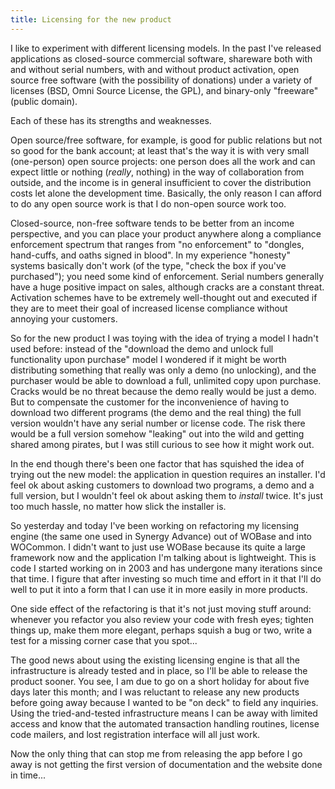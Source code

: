 ```yaml
---
title: Licensing for the new product
---
```


I like to experiment with different licensing models. In the past I've released applications as closed-source commercial software, shareware both with and without serial numbers, with and without product activation, open source free software (with the possibility of donations) under a variety of licenses (BSD, Omni Source License, the GPL), and binary-only "freeware" (public domain).

Each of these has its strengths and weaknesses.





Open source/free software, for example, is good for public relations but not so good for the bank account; at least that's the way it is with very small (one-person) open source projects: one person does all the work and can expect little or nothing (*really*, nothing) in the way of collaboration from outside, and the income is in general insufficient to cover the distribution costs let alone the development time. Basically, the only reason I can afford to do any open source work is that I do non-open source work too.

Closed-source, non-free software tends to be better from an income perspective, and you can place your product anywhere along a compliance enforcement spectrum that ranges from "no enforcement" to "dongles, hand-cuffs, and oaths signed in blood". In my experience "honesty" systems basically don't work (of the type, "check the box if you've purchased"); you need some kind of enforcement. Serial numbers generally have a huge positive impact on sales, although cracks are a constant threat. Activation schemes have to be extremely well-thought out and executed if they are to meet their goal of increased license compliance without annoying your customers.

So for the new product I was toying with the idea of trying a model I hadn't used before: instead of the "download the demo and unlock full functionality upon purchase" model I wondered if it might be worth distributing something that really was only a demo (no unlocking), and the purchaser would be able to download a full, unlimited copy upon purchase. Cracks would be no threat because the demo really would be just a demo. But to compensate the customer for the inconvenience of having to download two different programs (the demo and the real thing) the full version wouldn't have any serial number or license code. The risk there would be a full version somehow "leaking" out into the wild and getting shared among pirates, but I was still curious to see how it might work out.

In the end though there's been one factor that has squished the idea of trying out the new model: the application in question requires an installer. I'd feel ok about asking customers to download two programs, a demo and a full version, but I wouldn't feel ok about asking them to *install* twice. It's just too much hassle, no matter how slick the installer is.

So yesterday and today I've been working on refactoring my licensing engine (the same one used in Synergy Advance) out of WOBase and into WOCommon. I didn't want to just use WOBase because its quite a large framework now and the application I'm talking about is lightweight. This is code I started working on in 2003 and has undergone many iterations since that time. I figure that after investing so much time and effort in it that I'll do well to put it into a form that I can use it in more easily in more products.

One side effect of the refactoring is that it's not just moving stuff around: whenever you refactor you also review your code with fresh eyes; tighten things up, make them more elegant, perhaps squish a bug or two, write a test for a missing corner case that you spot...

The good news about using the existing licensing engine is that all the infrastructure is already tested and in place, so I'll be able to release the product sooner. You see, I am due to go on a short holiday for about five days later this month; and I was reluctant to release any new products before going away because I wanted to be "on deck" to field any inquiries. Using the tried-and-tested infrastructure means I can be away with limited access and know that the automated transaction handling routines, license code mailers, and lost registration interface will all just work.

Now the only thing that can stop me from releasing the app before I go away is not getting the first version of documentation and the website done in time...
